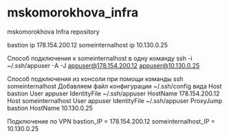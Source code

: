 # mskomorokhova_infra
mskomorokhova Infra repository

bastion ip 178.154.200.12
someinternalhost ip 10.130.0.25

Cпособ подключения к someinternalhost в одну команду
ssh -i ~/.ssh/appuser -A -J appuser@178.154.200.12 appuser@10.130.0.25

Способ подключения из консоли при помощи команды ssh someinternalhost
Добавляем файл конфигурации ~/.ssh/config вида
Host bastion
User appuser
IdentityFile ~/.ssh/appuser
HostName 178.154.200.12
Host someinternalhost
User appuser
IdentityFile ~/.ssh/appuser
ProxyJump bastion HostName 10.130.0.25

Подключение по VPN
bastion_IP = 178.154.200.12
someinternalhost_IP = 10.130.0.25
